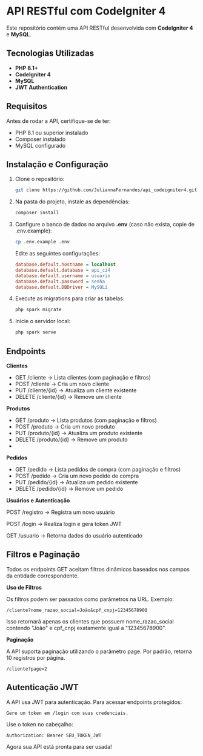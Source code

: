# API RESTful com CodeIgniter 4

Este repositório contém uma API RESTful desenvolvida com **CodeIgniter 4** e **MySQL**.

## Tecnologias Utilizadas
- **PHP 8.1+**
- **CodeIgniter 4**
- **MySQL**
- **JWT Authentication**

## Requisitos
Antes de rodar a API, certifique-se de ter:
- PHP 8.1 ou superior instalado
- Composer instalado
- MySQL configurado

## Instalação e Configuração

1. Clone o repositório:
   ```bash
   git clone https://github.com/JuliannaFernandes/api_codeigniter4.git
   ```

2. Na pasta do projeto, instale as dependências:
   ```bash
   composer install
   ```

3. Configure o banco de dados no arquivo **.env** (caso não exista, copie de .env.example):
   ```bash
   cp .env.example .env
   ```
   Edite as seguintes configurações:
   ```ini
   database.default.hostname = localhost
   database.default.database = api_ci4
   database.default.username = usuario
   database.default.password = senha
   database.default.DBDriver = MySQLi
   ```

4. Execute as migrations para criar as tabelas:
   ```bash
   php spark migrate
   ```

5. Inicie o servidor local:
   ```bash
   php spark serve
   ```
   
## Endpoints

**Clientes**

- GET /cliente → Lista clientes (com paginação e filtros)
- POST /cliente → Cria um novo cliente
- PUT /cliente/{id} → Atualiza um cliente existente
- DELETE /cliente/{id} → Remove um cliente  

**Produtos**

- GET /produto → Lista produtos (com paginação e filtros)
- POST /produto → Cria um novo produto
- PUT /produto/{id} → Atualiza um produto existente
- DELETE /produto/{id} → Remove um produto
- 
**Pedidos**

- GET /pedido → Lista pedidos de compra (com paginação e filtros)
- POST /pedido → Cria um novo pedido de compra
- PUT /pedido/{id} → Atualiza um pedido existente
- DELETE /pedido/{id} → Remove um pedido

**Usuários e Autenticação**

POST /registro → Registra um novo usuário

POST /login → Realiza login e gera token JWT

GET /usuario → Retorna dados do usuário autenticado

## Filtros e Paginação

Todos os endpoints GET aceitam filtros dinâmicos baseados nos campos da entidade correspondente.

**Uso de Filtros**

Os filtros podem ser passados como parâmetros na URL. Exemplo:

```
/cliente?nome_razao_social=João&cpf_cnpj=12345678900
```
Isso retornará apenas os clientes que possuem nome_razao_social contendo "João" e cpf_cnpj exatamente igual a "12345678900".

**Paginação**

A API suporta paginação utilizando o parâmetro page. Por padrão, retorna 10 registros por página.
```
/cliente?page=2
```

## Autenticação JWT

A API usa JWT para autenticação. Para acessar endpoints protegidos:
```
Gere um token em /login com suas credenciais.
```
Use o token no cabeçalho:
```
Authorization: Bearer SEU_TOKEN_JWT
```

Agora sua API está pronta para ser usada! 
